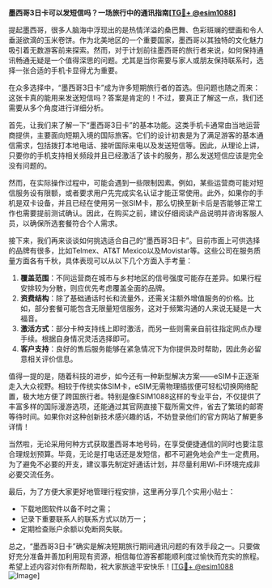 **墨西哥3日卡可以发短信吗？一场旅行中的通讯指南[[TG💪+ @esim1088](https://t.me/s/esim1088)]**

提起墨西哥，很多人脑海中浮现出的是热情洋溢的桑巴舞、色彩斑斓的壁画和令人垂涎欲滴的玉米卷饼。作为北美地区的一个重要国家，墨西哥以其独特的文化魅力吸引着无数游客前来探索。然而，对于计划前往墨西哥的旅行者来说，如何保持通讯畅通无疑是一个值得深思的问题。尤其是当你需要与家人或朋友保持联系时，选择一张合适的手机卡显得尤为重要。

在众多选择中，“墨西哥3日卡”成为许多短期旅行者的首选。但问题也随之而来：这张卡真的能用来发送短信吗？答案是肯定的！不过，要真正了解这一点，我们还需要从多个角度进行详细分析。

首先，让我们来了解一下“墨西哥3日卡”的基本功能。这类手机卡通常由当地运营商提供，主要面向短期入境的国际旅客。它们的设计初衷是为了满足游客的基本通信需求，包括拨打本地电话、接听国际来电以及发送短信等。因此，从理论上讲，只要你的手机支持相关频段并且已经激活了该卡的服务，那么发送短信应该是完全没有问题的。

然而，在实际操作过程中，可能会遇到一些限制因素。例如，某些运营商可能对短信服务设有限额，或者要求用户先完成实名认证才能正常使用。此外，如果你的手机是双卡设备，并且已经在使用另一张SIM卡，那么切换至新卡后是否能够正常工作也需要提前测试确认。因此，在购买之前，建议仔细阅读产品说明并咨询客服人员，以确保所选套餐符合个人需求。

接下来，我们再来谈谈如何挑选适合自己的“墨西哥3日卡”。目前市面上可供选择的品牌有很多，比如Telmex、AT&T Mexico以及Movistar等。这些公司在服务质量方面各有千秋，具体表现可以从以下几个方面入手考量：

1. **覆盖范围**：不同运营商在城市与乡村地区的信号强度可能存在差异。如果行程安排较为分散，则应优先考虑覆盖全面的品牌。
2. **资费结构**：除了基础通话时长和流量外，还需关注额外增值服务的价格。比如，部分套餐可能包含无限量短信服务，这对于频繁沟通的人来说无疑是一大福音。
3. **激活方式**：部分卡种支持线上即时激活，而另一些则需亲自前往指定网点办理手续。根据自身情况灵活选择即可。
4. **客户支持**：良好的售后服务能够在紧急情况下为你提供及时帮助，因此务必留意相关评价信息。

值得一提的是，随着科技的进步，如今还有一种新型解决方案——eSIM卡正逐渐走入大众视野。相较于传统实体SIM卡，eSIM无需物理插拔便可轻松切换网络配置，极大地方便了跨国旅行者。特别是像ESIM1088这样的专业平台，不仅提供了丰富多样的国际漫游选项，还能通过其官网直接下载所需文件，省去了繁琐的邮寄等待时间。如果你对这种创新技术感兴趣的话，不妨登录他们的官方网站了解更多详情！

当然啦，无论采用何种方式获取墨西哥本地号码，在享受便捷通信的同时也要注意合理规划预算。毕竟，无论是打电话还是发短信，都不可避免地会产生一定费用。为了避免不必要的开支，建议事先制定好通话计划，并尽量利用Wi-Fi环境完成非必要交流任务。

最后，为了方便大家更好地管理行程安排，这里再分享几个实用小贴士：
- 下载地图软件以备不时之需；
- 记录下重要联系人的联系方式以防万一；
- 定期检查账户余额以免断网失联。

总之，“墨西哥3日卡”确实是解决短期旅行期间通讯问题的有效手段之一。只要做好充分准备并善加利用现有资源，相信每位游客都能顺利度过愉快而充实的旅程。希望上述内容对你有所帮助，祝大家旅途平安快乐！[[TG💪+ @esim1088](https://t.me/s/esim1088) ![Image](https://i.postimg.cc/4NQfJmqS/Snipaste-2025-05-13-00-14-12.png)]